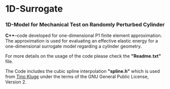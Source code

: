 # 1D-Surrogate
### 1D-Model for Mechanical Test on Randomly Perturbed Cylinder

**C++**–code developed for one-dimensional P1 finite element approximation. The approximation is used for evaluating an effective elastic energy for a one-dimensional surrogate model regarding a cylinder geometry. 

For more details on the usage of the code please check the **"Readme.txt"** file.

The Code includes the cubic spline interpolation **"spline.h"** which is used from <a href ="https://kluge.in-chemnitz.de/opensource/spline/">Tino Kluge</a> under the terms of the GNU General Public License, Version 2.
